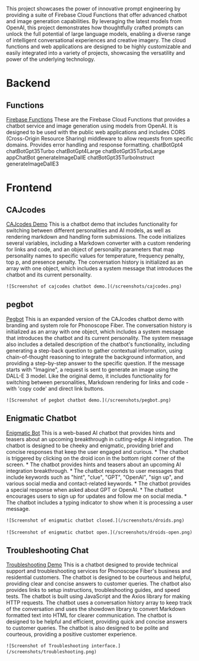 This project showcases the power of innovative prompt engineering by providing a suite of Firebase Cloud Functions that offer advanced chatbot and image generation capabilities. By leveraging the latest models from OpenAI, this project demonstrates how thoughtfully crafted prompts can unlock the full potential of large language models, enabling a diverse range of intelligent conversational experiences and creative imagery.
The cloud functions and web applications are designed to be highly customizable and easily integrated into a variety of projects, showcasing the versatility and power of the underlying technology.

# Backend 

## Functions 
[Firebase Functions](/functions/index.html)
    These are the Firebase Cloud Functions that provides a chatbot service and image generation using models from OpenAI. It is designed to be used with the public web applications and includes CORS (Cross-Origin Resource Sharing) middleware to allow requests from specific domains. Provides error handling and response formatting.
            chatBotGpt4
            chatBotGpt35Turbo
            chatBotGpt4Large
            chatBotGpt35TurboLarge
            appChatBot
            generateImageDallE
            chatBotGpt35TurboInstruct
            generateImageDallE3

# Frontend

## CAJcodes
[CAJcodes Demo](/public/index.html)
    This is a chatbot demo that includes functionality for switching between different personalities and AI models, as well as rendering markdown and handling form submissions.
    The code initializes several variables, including a Markdown converter with a custom rendering for links and code, and an object of personality parameters that map personality names to specific values for temperature, frequency penalty, top p, and presence penalty.
    The conversation history is initialized as an array with one object, which includes a system message that introduces the chatbot and its current personality.

    ![Screenshot of cajcodes chatbot demo.](/screenshots/cajcodes.png)

## pegbot
[Pegbot](/public/pegbot.html)
    This is an expanded version of the CAJcodes chatbot demo with branding and system role for Phonoscope Fiber. 
    The conversation history is initialized as an array with one object, which includes a system message that introduces the chatbot and its current personality. The system message also includes a detailed description of the chatbot's functionality, including generating a step-back question to gather contextual information, using chain-of-thought reasoning to integrate the background information, and providing a step-by-step answer to the specific question.
    If the message starts with "Imagine", a request is sent to generate an image using the DALL-E 3 model.
    Like the original demo, it includes functionality for switching between personalities, Markdown rendering for links and code - with 'copy code' and direct link buttons.

    ![Screenshot of pegbot chatbot demo.](/screenshots/pegbot.png) 

## Enigmatic Chatbot
[Enigmatic Bot](/public/enigmatic-bot.html)
    This is a web-based AI chatbot that provides hints and teasers about an upcoming breakthrough in cutting-edge AI integration. The chatbot is designed to be cheeky and enigmatic, providing brief and concise responses that keep the user engaged and curious.
            * The chatbot is triggered by clicking on the droid icon in the bottom right corner of the screen.
            * The chatbot provides hints and teasers about an upcoming AI integration breakthrough.
            * The chatbot responds to user messages that include keywords such as "hint", "clue", "GPT", "OpenAI", "sign up", and various social media and contact-related keywords.
            * The chatbot provides a special response when asked about GPT or OpenAI.
            * The chatbot encourages users to sign up for updates and follow me on social media.
            * The chatbot includes a typing indicator to show when it is processing a user message.

    ![Screenshot of enigmatic chatbot closed.](/screenshots/droids.png) 

    ![Screenshot of enigmatic chatbot open.](/screenshots/droids-open.png) 
    
## Troubleshooting Chat
[Troubleshooting Demo](/public/troubleshooting.html)
    This is a chatbot designed to provide technical support and troubleshooting services for Phonoscope Fiber's business and residential customers. The chatbot is designed to be courteous and helpful, providing clear and concise answers to customer queries. The chatbot also provides links to setup instructions, troubleshooting guides, and speed tests.
    The chatbot is built using JavaScript and the Axios library for making HTTP requests. The chatbot uses a conversation history array to keep track of the conversation and uses the showdown library to convert Markdown formatted text into HTML for clearer communication.
    The chatbot is designed to be helpful and efficient, providing quick and concise answers to customer queries. The chatbot is also designed to be polite and courteous, providing a positive customer experience.

    ![Screenshot of Troubleshooting interface.](/screenshots/troubleshooting.png) 

